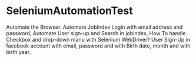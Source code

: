 # SeleniumAutomationTest
Automate the Browser.
Automate JobIndex Login with email address and password, 
Automate User sign-up and Search in jobIndex, 
How To handle Checkbox and drop-down manu with Selenium WebDriver?
User Sign-Up in facebook account with email, password and with 
Birth date, month and with birth year.
